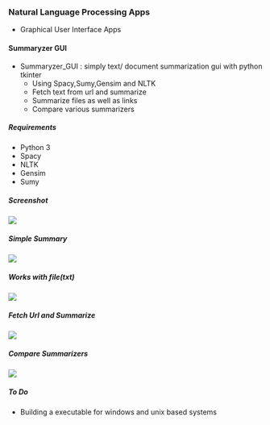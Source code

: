### Natural Language Processing Apps
 - Graphical User Interface Apps

#### Summaryzer GUI
+ Summaryzer_GUI : simply text/ document summarization gui with python tkinter
	- Using Spacy,Sumy,Gensim and NLTK
	- Fetch text from url and summarize
	- Summarize files as well as links
	- Compare various summarizers


##### Requirements
- Python 3
- Spacy
- NLTK
- Gensim
- Sumy

##### Screenshot
![](images/image_main.png)
##### Simple Summary
![](images/image_main2.png)
##### Works with file(txt)
![](images/image_main3.png)
##### Fetch Url and Summarize
![](images/image_main4.png)
##### Compare Summarizers
![](images/image_main5.png)

##### To Do
+ Building a executable for windows and unix based systems


